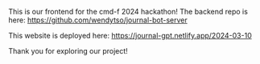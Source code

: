 This is our frontend  for the cmd-f 2024 hackathon! 
The backend repo is here: https://github.com/wendytso/journal-bot-server

This website is deployed here: https://journal-gpt.netlify.app/2024-03-10

Thank you for exploring our project!


